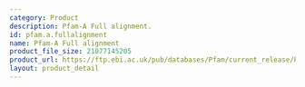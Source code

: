 ```yaml
---
category: Product
description: Pfam-A Full alignment.
id: pfam.a.fullalignment
name: Pfam-A Full alignment
product_file_size: 21077145205
product_url: https://ftp.ebi.ac.uk/pub/databases/Pfam/current_release/Pfam-A.full.gz
layout: product_detail
---
```

